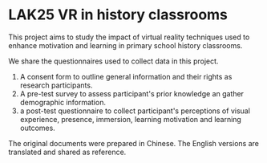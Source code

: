 #  LAK25 VR in history classrooms
This project aims to study the impact of virtual reality techniques used to enhance motivation and learning in primary school history classrooms.

We share the questionnaires used to collect data in this project. 
1. A consent form to outline general information and their rights as research participants.
2. A pre-test survey to assess participant's prior knowledge an gather demographic information.
3. a post-test questionnaire to collect participant's perceptions of visual experience, presence, immersion, learning motivation and learning outcomes.

The original documents were prepared in Chinese. The English versions are translated and shared as reference. 
